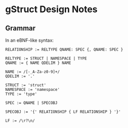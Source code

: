 # gStruct Design Notes

## Grammar

In an eBNF-like syntax:

```
RELATIONSHIP := RELTYPE QNAME: SPEC {, QNAME: SPEC }

RELTYPE := STRUCT | NAMESPACE | TYPE
QNAME := { NAME QDELIM } NAME

NAME := /[-_A-Za-z0-9]+/
QDELIM := '.'

STRUCT := 'struct'
NAMESPACE := 'namespace'
TYPE := 'type'

SPEC := QNAME | SPECOBJ

SPECOBJ := '{' RELATIONSHIP { LF RELATIONSHIP } '}'

LF := /\r?\n/
```
